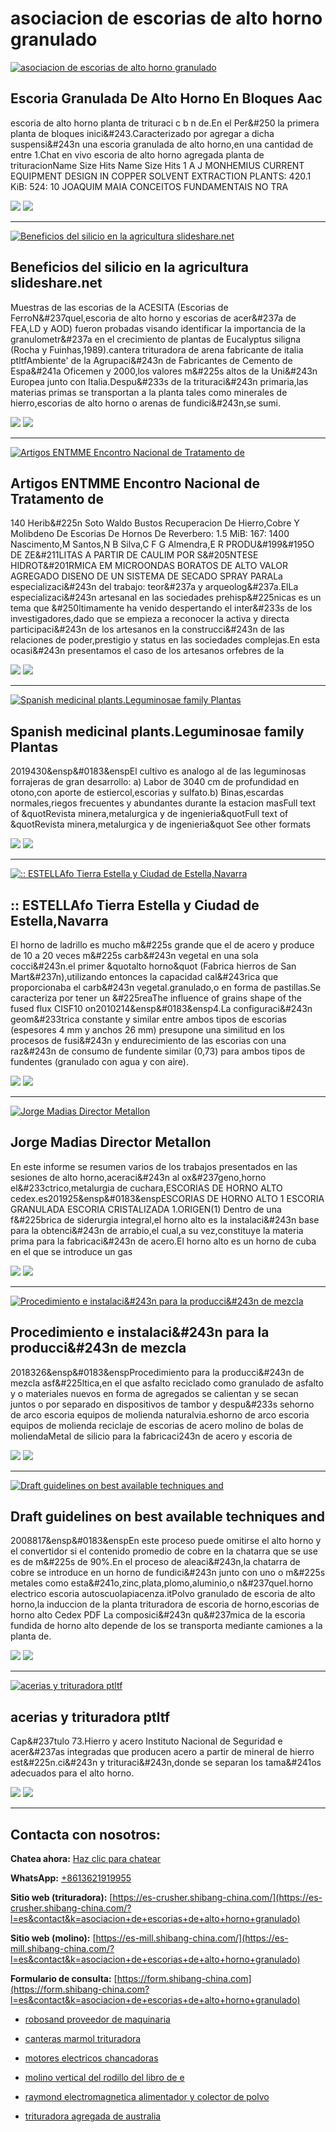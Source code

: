 # asociacion de escorias de alto horno granulado

<a href="https://swt.shibang-china.com/?l=es&img&k=asociacion+de+escorias+de+alto+horno+granulado" target="_blank">![asociacion de escorias de alto horno granulado](http://static.shibang-china.com/all-800x300/359.jpg)</a>

## Escoria Granulada De Alto Horno En Bloques Aac
escoria de alto horno planta de trituraci c b n de.En el Per&#250 la primera planta de bloques inici&#243.Caracterizado por agregar a dicha suspensi&#243n una escoria granulada de alto horno,en una cantidad de entre 1.Chat en vivo escoria de alto horno agregada planta de trituracionName Size Hits Name Size Hits 1 A J MONHEMIUS CURRENT EQUIPMENT DESIGN IN COPPER SOLVENT EXTRACTION PLANTS: 420.1 KiB: 524: 10 JOAQUIM MAIA CONCEITOS FUNDAMENTAIS NO TRA


<a href="https://whatsapp.shibangsoft.com/WhatsApp.php" target="_blank" title="WhatsApp">![](http://static.shibang-china.com/icon/whatsapp.png)</a> <a href="https://swt.shibang-china.com/?l=es&icon&k=asociacion+de+escorias+de+alto+horno+granulado" target="_blank">![](http://static.shibang-china.com/icon/chat-es.png)</a>

---

<a href="https://swt.shibang-china.com/?l=es&img&k=asociacion+de+escorias+de+alto+horno+granulado" target="_blank">![Beneficios del silicio en la agricultura slideshare.net](http://static.shibang-china.com/all-800x300/1208.jpg)</a>

## Beneficios del silicio en la agricultura slideshare.net
Muestras de las escorias de la ACESITA (Escorias de FerroN&#237quel,escoria de alto horno y escorias de acer&#237a de FEA,LD y AOD) fueron probadas visando identificar la importancia de la granulometr&#237a en el crecimiento de plantas de Eucalyptus siligna (Rocha y Fuinhas,1989).cantera trituradora de arena fabricante de italia ptltfAmbiente' de la Agrupaci&#243n de Fabricantes de Cemento de Espa&#241a Oficemen y 2000,los valores m&#225s altos de la Uni&#243n Europea junto con Italia.Despu&#233s de la trituraci&#243n primaria,las materias primas se transportan a la planta tales como minerales de hierro,escorias de alto horno o arenas de fundici&#243n,se sumi.


<a href="https://whatsapp.shibangsoft.com/WhatsApp.php" target="_blank" title="WhatsApp">![](http://static.shibang-china.com/icon/whatsapp.png)</a> <a href="https://swt.shibang-china.com/?l=es&icon&k=asociacion+de+escorias+de+alto+horno+granulado" target="_blank">![](http://static.shibang-china.com/icon/chat-es.png)</a>

---

<a href="https://swt.shibang-china.com/?l=es&img&k=asociacion+de+escorias+de+alto+horno+granulado" target="_blank">![Artigos ENTMME Encontro Nacional de Tratamento de](http://static.shibang-china.com/all-800x300/906.jpg)</a>

## Artigos ENTMME Encontro Nacional de Tratamento de
140 Herib&#225n Soto Waldo Bustos Recuperacion De Hierro,Cobre Y Molibdeno De Escorias De Hornos De Reverbero: 1.5 MiB: 167: 1400 Nascimento,M Santos,N B Silva,C F G Almendra,E R PRODU&#199&#195O DE ZE&#211LITAS A PARTIR DE CAULIM POR S&#205NTESE HIDROT&#201RMICA EM MICROONDAS BORATOS DE ALTO VALOR AGREGADO DISENO DE UN SISTEMA DE SECADO SPRAY PARALa especializaci&#243n del trabajo: teor&#237a y arqueolog&#237a.ElLa especializaci&#243n artesanal en las sociedades prehisp&#225nicas es un tema que &#250ltimamente ha venido despertando el inter&#233s de los investigadores,dado que se empieza a reconocer la activa y directa participaci&#243n de los artesanos en la construcci&#243n de las relaciones de poder,prestigio y status en las sociedades complejas.En esta ocasi&#243n presentamos el caso de los artesanos orfebres de la


<a href="https://whatsapp.shibangsoft.com/WhatsApp.php" target="_blank" title="WhatsApp">![](http://static.shibang-china.com/icon/whatsapp.png)</a> <a href="https://swt.shibang-china.com/?l=es&icon&k=asociacion+de+escorias+de+alto+horno+granulado" target="_blank">![](http://static.shibang-china.com/icon/chat-es.png)</a>

---

<a href="https://swt.shibang-china.com/?l=es&img&k=asociacion+de+escorias+de+alto+horno+granulado" target="_blank">![Spanish medicinal plants.Leguminosae family Plantas](http://static.shibang-china.com/all-800x300/803.jpg)</a>

## Spanish medicinal plants.Leguminosae family Plantas
2019430&ensp&#0183&enspEl cultivo es analogo al de las leguminosas forrajeras de gran desarrollo: a) Labor de 3040 cm de profundidad en otono,con aporte de estiercol,escorias y sulfato.b) Binas,escardas normales,riegos frecuentes y abundantes durante la estacion masFull text of &quotRevista minera,metalurgica y de ingenieria&quotFull text of &quotRevista minera,metalurgica y de ingenieria&quot See other formats


<a href="https://whatsapp.shibangsoft.com/WhatsApp.php" target="_blank" title="WhatsApp">![](http://static.shibang-china.com/icon/whatsapp.png)</a> <a href="https://swt.shibang-china.com/?l=es&icon&k=asociacion+de+escorias+de+alto+horno+granulado" target="_blank">![](http://static.shibang-china.com/icon/chat-es.png)</a>

---

<a href="https://swt.shibang-china.com/?l=es&img&k=asociacion+de+escorias+de+alto+horno+granulado" target="_blank">![:: ESTELLAfo Tierra Estella y Ciudad de Estella,Navarra](http://static.shibang-china.com/all-800x300/991.jpg)</a>

## :: ESTELLAfo Tierra Estella y Ciudad de Estella,Navarra
El horno de ladrillo es mucho m&#225s grande que el de acero y produce de 10 a 20 veces m&#225s carb&#243n vegetal en una sola cocci&#243n.el primer &quotalto horno&quot (Fabrica hierros de San Mart&#237n),utilizando entonces la capacidad cal&#243rica que proporcionaba el carb&#243n vegetal.granulado,o en forma de pastillas.Se caracteriza por tener un &#225reaThe influence of grains shape of the fused flux CISF10 on2010214&ensp&#0183&ensp4.La configuraci&#243n geom&#233trica constante y similar entre ambos tipos de escorias (espesores 4 mm y anchos 26 mm) presupone una similitud en los procesos de fusi&#243n y endurecimiento de las escorias con una raz&#243n de consumo de fundente similar (0,73) para ambos tipos de fundentes (granulado con agua y con aire).


<a href="https://whatsapp.shibangsoft.com/WhatsApp.php" target="_blank" title="WhatsApp">![](http://static.shibang-china.com/icon/whatsapp.png)</a> <a href="https://swt.shibang-china.com/?l=es&icon&k=asociacion+de+escorias+de+alto+horno+granulado" target="_blank">![](http://static.shibang-china.com/icon/chat-es.png)</a>

---

<a href="https://swt.shibang-china.com/?l=es&img&k=asociacion+de+escorias+de+alto+horno+granulado" target="_blank">![Jorge Madias Director Metallon](http://static.shibang-china.com/all-800x300/435.jpg)</a>

## Jorge Madias Director Metallon
En este informe se resumen varios de los trabajos presentados en las sesiones de alto horno,aceraci&#243n al ox&#237geno,horno el&#233ctrico,metalurgia de cuchara,ESCORIAS DE HORNO ALTO cedex.es201925&ensp&#0183&enspESCORIAS DE HORNO ALTO 1 ESCORIA GRANULADA ESCORIA CRISTALIZADA 1.ORIGEN(1) Dentro de una f&#225brica de siderurgia integral,el horno alto es la instalaci&#243n base para la obtenci&#243n de arrabio,el cual,a su vez,constituye la materia prima para la fabricaci&#243n de acero.El horno alto es un horno de cuba en el que se introduce un gas


<a href="https://whatsapp.shibangsoft.com/WhatsApp.php" target="_blank" title="WhatsApp">![](http://static.shibang-china.com/icon/whatsapp.png)</a> <a href="https://swt.shibang-china.com/?l=es&icon&k=asociacion+de+escorias+de+alto+horno+granulado" target="_blank">![](http://static.shibang-china.com/icon/chat-es.png)</a>

---

<a href="https://swt.shibang-china.com/?l=es&img&k=asociacion+de+escorias+de+alto+horno+granulado" target="_blank">![Procedimiento e instalaci&#243n para la producci&#243n de mezcla](http://static.shibang-china.com/all-800x300/993.jpg)</a>

## Procedimiento e instalaci&#243n para la producci&#243n de mezcla
2018326&ensp&#0183&enspProcedimiento para la producci&#243n de mezcla asf&#225ltica,en el que asfalto reciclado como granulado de asfalto y o materiales nuevos en forma de agregados se calientan y se secan juntos o por separado en dispositivos de tambor y despu&#233s sehorno de arco escoria equipos de molienda naturalvia.eshorno de arco escoria equipos de molienda reciclaje de escorias de acero molino de bolas de moliendaMetal de silicio para la fabricaci243n de acero y escoria de


<a href="https://whatsapp.shibangsoft.com/WhatsApp.php" target="_blank" title="WhatsApp">![](http://static.shibang-china.com/icon/whatsapp.png)</a> <a href="https://swt.shibang-china.com/?l=es&icon&k=asociacion+de+escorias+de+alto+horno+granulado" target="_blank">![](http://static.shibang-china.com/icon/chat-es.png)</a>

---

<a href="https://swt.shibang-china.com/?l=es&img&k=asociacion+de+escorias+de+alto+horno+granulado" target="_blank">![Draft guidelines on best available techniques and](http://static.shibang-china.com/all-800x300/1310.jpg)</a>

## Draft guidelines on best available techniques and
2008817&ensp&#0183&enspEn este proceso puede omitirse el alto horno y el convertidor si el contenido promedio de cobre en la chatarra que se use es de m&#225s de 90%.En el proceso de aleaci&#243n,la chatarra de cobre se introduce en un horno de fundici&#243n junto con uno o m&#225s metales como esta&#241o,zinc,plata,plomo,aluminio,o n&#237quel.horno electrico escoria autoscuolapiacenza.itPolvo granulado de escoria de alto horno,la induccion de la planta trituradora de escoria de horno,escorias de horno alto Cedex PDF La composici&#243n qu&#237mica de la escoria fundida de horno alto depende de los se transporta mediante camiones a la planta de.


<a href="https://whatsapp.shibangsoft.com/WhatsApp.php" target="_blank" title="WhatsApp">![](http://static.shibang-china.com/icon/whatsapp.png)</a> <a href="https://swt.shibang-china.com/?l=es&icon&k=asociacion+de+escorias+de+alto+horno+granulado" target="_blank">![](http://static.shibang-china.com/icon/chat-es.png)</a>

---

<a href="https://swt.shibang-china.com/?l=es&img&k=asociacion+de+escorias+de+alto+horno+granulado" target="_blank">![acerias y trituradora ptltf](http://static.shibang-china.com/all-800x300/1527.jpg)</a>

## acerias y trituradora ptltf
Cap&#237tulo 73.Hierro y acero Instituto Nacional de Seguridad e acer&#237as integradas que producen acero a partir de mineral de hierro est&#225n.ci&#243n y trituraci&#243n,donde se separan los tama&#241os adecuados para el alto horno.

<a href="https://whatsapp.shibangsoft.com/WhatsApp.php" target="_blank" title="WhatsApp">![](http://static.shibang-china.com/icon/whatsapp.png)</a> <a href="https://swt.shibang-china.com/?l=es&icon&k=asociacion+de+escorias+de+alto+horno+granulado" target="_blank">![](http://static.shibang-china.com/icon/chat-es.png)</a>

---
## Contacta con nosotros:

**Chatea ahora:** [Haz clic para chatear](https://swt.shibang-china.com?l=es&contact&k=asociacion+de+escorias+de+alto+horno+granulado)

**WhatsApp:**  [+8613621919955](https://whatsapp.shibangsoft.com/WhatsApp.php)

**Sitio web (trituradora):** [https://es-crusher.shibang-china.com/](https://es-crusher.shibang-china.com/?l=es&contact&k=asociacion+de+escorias+de+alto+horno+granulado)

**Sitio web (molino):** [https://es-mill.shibang-china.com/](https://es-mill.shibang-china.com/?l=es&contact&k=asociacion+de+escorias+de+alto+horno+granulado)

**Formulario de consulta:** [https://form.shibang-china.com](https://form.shibang-china.com?l=es&contact&k=asociacion+de+escorias+de+alto+horno+granulado)

* [robosand proveedor de maquinaria](../76/robosand%20proveedor%20de%20maquinaria.md)

* [canteras marmol trituradora](../76/canteras%20marmol%20trituradora.md)

* [motores electricos chancadoras](../74/motores%20electricos%20chancadoras.md)

* [molino vertical del rodillo del libro de e](../80/molino%20vertical%20del%20rodillo%20del%20libro%20de%20e.md)

* [raymond electromagnetica alimentador y colector de polvo](../79/raymond%20electromagnetica%20alimentador%20y%20colector%20de%20polvo.md)

* [trituradora agregada de australia](../80/trituradora%20agregada%20de%20australia.md)